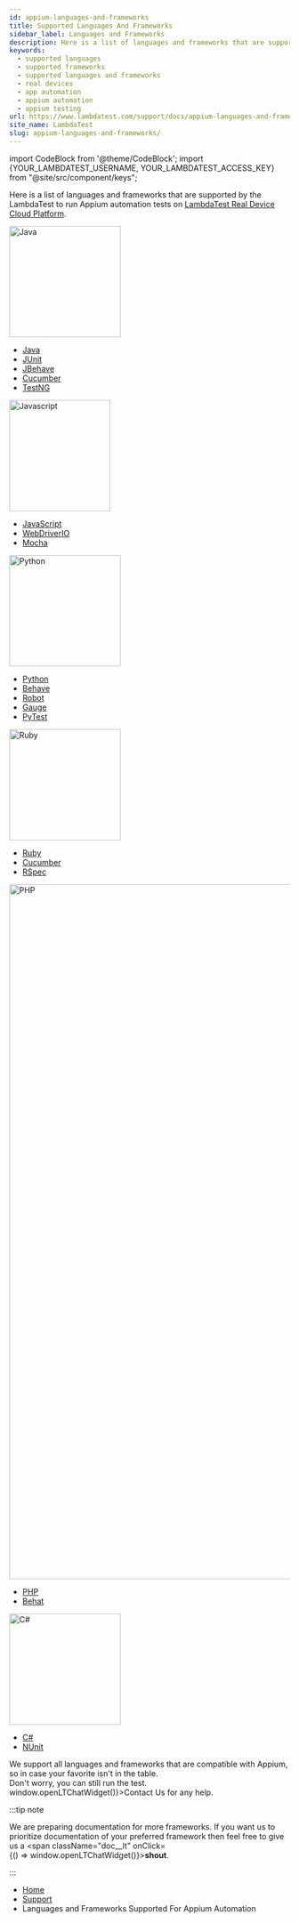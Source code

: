 ```yaml
---
id: appium-languages-and-frameworks
title: Supported Languages And Frameworks
sidebar_label: Languages and Frameworks
description: Here is a list of languages and frameworks that are supported by the LambdaTest to run Appium automation tests on LambdaTest Real Device Cloud Platform.
keywords:
  - supported languages
  - supported frameworks
  - supported languages and frameworks
  - real devices
  - app automation
  - appium automation
  - appium testing
url: https://www.lambdatest.com/support/docs/appium-languages-and-frameworks/
site_name: LambdaTest
slug: appium-languages-and-frameworks/
---
```


import CodeBlock from '@theme/CodeBlock';
import {YOUR_LAMBDATEST_USERNAME, YOUR_LAMBDATEST_ACCESS_KEY} from "@site/src/component/keys";

<script type="application/ld+json"
      dangerouslySetInnerHTML={{ __html: JSON.stringify({
       "@context": "https://schema.org",
        "@type": "BreadcrumbList",
        "itemListElement": [{
          "@type": "ListItem",
          "position": 1,
          "name": "Home",
          "item": "https://www.lambdatest.com"
        },{
          "@type": "ListItem",
          "position": 2,
          "name": "Support",
          "item": "https://www.lambdatest.com/support/docs/"
        },{
          "@type": "ListItem",
          "position": 3,
          "name": "Getting Started With Appium Testing on LambdaTest",
          "item": "https://www.lambdatest.com/support/docs/appium-languages-and-frameworks/"
        }]
      })
    }}
></script>

Here is a list of languages and frameworks that are supported by the LambdaTest to run Appium automation tests on [LambdaTest Real Device Cloud Platform](https://www.lambdatest.com/real-device-cloud).

<div className="lt_row lt_framework_list_row">
    <div className="lt_col lt_framework_wrapper"> 
      <img loading="lazy" src={require('../assets/images/getting-started/java-icon.webp').default} alt="Java" width="200" height="200" className="language-icon"/>
      <ul className="lt_framework_list">
        <li>
          <a className="lt_primary" href="/support/docs/appium-java/">Java</a>
        </li>
        <li>
          <a href="/support/docs/appium-java-junit/">JUnit</a>
        </li>
        <li>
          <a href="/support/docs/appium-java-jbehave/">JBehave</a>
        </li>
        <li>
          <a href="/support/docs/appium-java-cucumber/">Cucumber</a>
        </li>
        <li>
          <a href="/support/docs/appium-java-testng/">TestNG</a>
        </li>
      </ul>
    </div>
        <div className="lt_col lt_framework_wrapper">
       <img loading="lazy" src={require('../assets/images/getting-started/color-js.webp').default} alt="Javascript" width="181" height="200" className="language-icon"/>
      <ul className="lt_framework_list">
        <li>
          <a className="lt_primary" href="/support/docs/appium-nodejs/">JavaScript</a>
        </li>
        <li>
          <a href="/support/docs/appium-nodejs-webdriverio/">WebDriverIO</a>
        </li>
        <li>
          <a href="/support/docs/appium-nodejs-mocha/">Mocha</a>
        </li>
      </ul>
    </div>
    <div className="lt_col lt_framework_wrapper">
      <img loading="lazy" src={require('../assets/images/getting-started/python-icon.webp').default} alt="Python" width="200" height="200" className="language-icon"/>
      <ul className="lt_framework_list">
      <li>
          <a className="lt_primary" href="/support/docs/appium-python/">Python</a>
        </li>
        <li>
          <a href="/support/docs/appium-python-behave/">Behave</a>
        </li>
        <li>
          <a href="/support/docs/appium-python-robot/">Robot</a>
        </li>
        <li>
          <a href="/support/docs/appium-python-gauge/">Gauge</a>
        </li>
        <li>
          <a href="/support/docs/appium-python-pytest/">PyTest</a>
        </li>
      </ul>
    </div>
    <div className="lt_col lt_framework_wrapper">
       <img loading="lazy" src={require('../assets/images/getting-started/ruby-icon.webp').default} alt="Ruby" width="200" height="200" className="language-icon"/>
      <ul className="lt_framework_list">
        <li>
          <a className="lt_primary" href="/support/docs/appium-ruby/">Ruby</a>
        </li>
        <li>
          <a href="/support/docs/appium-ruby-cucumber/">Cucumber</a>
        </li>
        <li>
          <a href="/support/docs/appium-ruby-rspec/">RSpec</a>
        </li>
      </ul>
    </div>
    <div className="lt_col lt_framework_wrapper">
      <img loading="lazy" src={require('../assets/images/getting-started/php-icon.webp').default} alt="PHP" width="2500" height="1250" className="language-icon"/>
      <ul className="lt_framework_list">
        <li>
          <a className="lt_primary" href="/support/docs/appium-php/">PHP</a>
        </li>
        <li>
          <a href="/support/docs/appium-php-behat/">Behat</a>
        </li>
        </ul>
    </div>
    <div className="lt_col lt_framework_wrapper">
     <img loading="lazy" src={require('../assets/images/getting-started/c-sharp-icon.webp').default} alt="C#" width="200" height="200" className="language-icon"/>
      <ul className="lt_framework_list">
        <li>
          <a className="lt_primary" href="/support/docs/appium-csharp/">C#</a>
        </li>
        <li>
          <a href="/support/docs/appium-csharp-nunit/">NUnit</a>
        </li>
      </ul>
    </div>
  </div>
  <div className="lt-framework-list-footer">
    <p>We support all languages and frameworks that are compatible with Appium, so in case your favorite isn't in the table.<br/>Don't worry, you can still run the test. <span className="doc__lt" onClick={() => window.openLTChatWidget()}>Contact Us</span> for any help.</p>
  </div>

:::tip note

We are preparing documentation for more frameworks. If you want us to prioritize documentation of your preferred framework then feel free to give us a <span className="doc__lt" onClick={() => window.openLTChatWidget()}>**shout**</span>.

:::

<nav aria-label="breadcrumbs">
  <ul className="breadcrumbs">
    <li className="breadcrumbs__item">
      <a className="breadcrumbs__link" target="_self" href="https://www.lambdatest.com">
        Home
      </a>
    </li>
    <li className="breadcrumbs__item">
      <a className="breadcrumbs__link" target="_self" href="https://www.lambdatest.com/support/docs/">
        Support
      </a>
    </li>
    <li className="breadcrumbs__item breadcrumbs__item--active">
      <span className="breadcrumbs__link">
       Languages and Frameworks Supported For Appium Automation
      </span>
    </li>
  </ul>
</nav>
